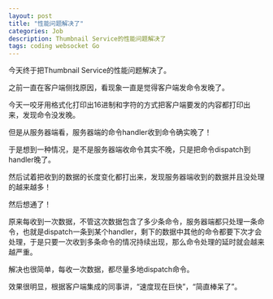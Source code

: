 ```yaml
---
layout: post
title: "性能问题解决了"
categories: Job
description: Thumbnail Service的性能问题解决了
tags: coding websocket Go
---
```

今天终于把Thumbnail Service的性能问题解决了。

之前一直在客户端侧找原因，看现象一直是觉得客户端发命令发晚了。

今天一咬牙用格式化打印出16进制和字符的方式把客户端要发的内容都打印出来，发现命令没发晚。

但是从服务器端看，服务器端的命令handler收到命令确实晚了！

于是想到一种情况，是不是服务器端收命令其实不晚，只是把命令dispatch到handler晚了。

然后试着把收到的数据的长度变化都打出来，发现服务器端收到的数据并且没处理的越来越多！

然后想通了！

原来每收到一次数据，不管这次数据包含了多少条命令，服务器端都只处理一条命令，也就是dispatch一条到某个handler，剩下的数据中其他的命令都要下次才会处理，于是只要一次收到多条命令的情况持续出现，那么命令处理的延时就会越来越严重。

解决也很简单，每收一次数据，都尽量多地dispatch命令。

效果很明显，根据客户端集成的同事讲，“速度现在巨快”，“简直棒呆了”。
